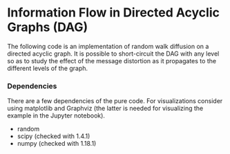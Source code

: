 # Information Flow in Directed Acyclic Graphs (DAG)
The following code is an implementation of random walk diffusion on a directed acyclic graph. It is possible to short-circuit the DAG with any level so as to study the effect of the message distortion as it propagates to the different levels of the graph.

### Dependencies
There are a few dependencies of the pure code. For visualizations consider using matplotlib and Graphviz (the latter is needed for visualizing the example in the Jupyter notebook).

* random
* scipy (checked with 1.4.1)
* numpy (checked with 1.18.1)
